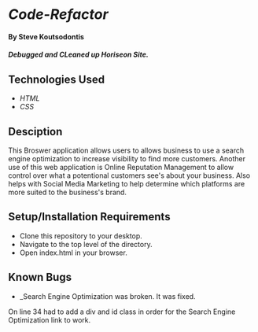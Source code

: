 # _Code-Refactor_

#### By __Steve Koutsodontis__
#### _Debugged and CLeaned up Horiseon Site._

## Technologies Used

* _HTML_
* _CSS_

## Desciption
This Broswer application allows users to allows business to use a search engine optimization to increase visibility to find more customers. Another use of this web application is Online Reputation Management to allow control over what a potentional customers see's about your business. Also helps with Social Media Marketing to help determine which platforms are more suited to the business's brand.

## Setup/Installation Requirements

* Clone this repository to your desktop.
* Navigate to the top level of the directory.
* Open index.html in your browser.

## Known Bugs

* _Search Engine Optimization was broken. It was fixed.






On line 34 had to add a div and id class in order for the Search Engine Optimization link to work. 